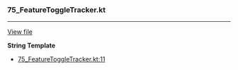 ### 75_FeatureToggleTracker.kt
---
[View file](../../recall_analyzed/75_FeatureToggleTracker.kt)

**String Template**

 - [75_FeatureToggleTracker.kt:11](../../recall_analyzed/75_FeatureToggleTracker.kt#L11)
